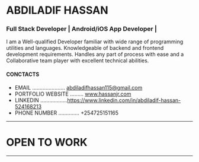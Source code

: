 #  ABDILADIF HASSAN 

### Full Stack Developer | Android/iOS App Developer |  

 I am a Well-qualified Developer familiar with wide range
 of programming utilities and languages. Knowledgeable of
 backend and frontend development requirements. Handles any
 part of process with ease and a Collaborative team player with
 excellent technical abilities.

#### CONCTACTS

- EMAIL ...................... abdiladifhassan115@gmail.com
- PORTFOLIO WEBSITE ......... www.hassanjr.com
- LINKEDIN ..................https://www.linkedin.com/in/abdiladif-hassan-524168213
- PHONE NUMBER .............. +254725151165



****************
# OPEN TO WORK
****************


